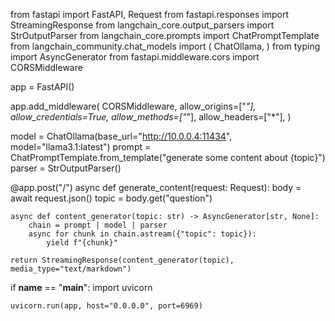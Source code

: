 from fastapi import FastAPI, Request
from fastapi.responses import StreamingResponse
from langchain_core.output_parsers import StrOutputParser
from langchain_core.prompts import ChatPromptTemplate
from langchain_community.chat_models import (
    ChatOllama,
)
from typing import AsyncGenerator
from fastapi.middleware.cors import CORSMiddleware

app = FastAPI()

app.add_middleware(
    CORSMiddleware,
    allow_origins=["*"],
    allow_credentials=True,
    allow_methods=["*"],
    allow_headers=["*"],
)

model = ChatOllama(base_url="http://10.0.0.4:11434", model="llama3.1:latest")
prompt = ChatPromptTemplate.from_template("generate some content about {topic}")
parser = StrOutputParser()


@app.post("/")
async def generate_content(request: Request):
    body = await request.json()
    topic = body.get("question")

    async def content_generator(topic: str) -> AsyncGenerator[str, None]:
        chain = prompt | model | parser
        async for chunk in chain.astream({"topic": topic}):
            yield f"{chunk}"

    return StreamingResponse(content_generator(topic), media_type="text/markdown")


if __name__ == "__main__":
    import uvicorn

    uvicorn.run(app, host="0.0.0.0", port=6969)
